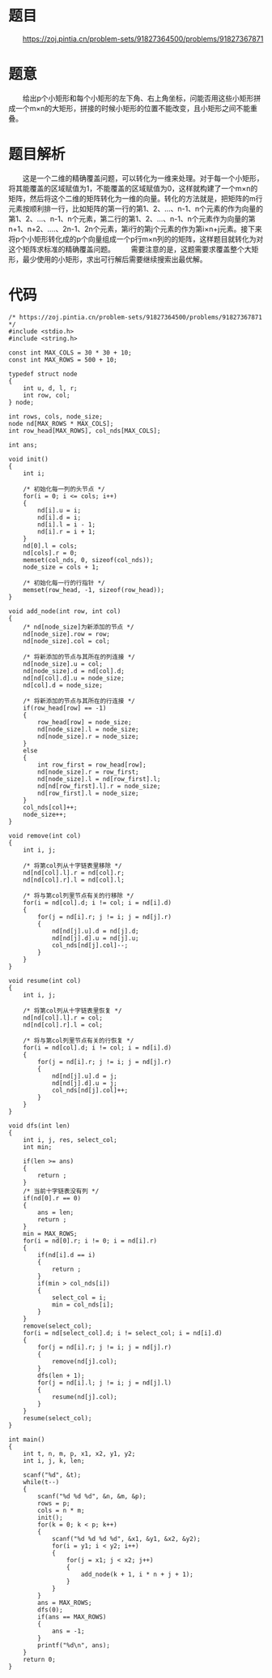 # 题目
&emsp;&emsp;<https://zoj.pintia.cn/problem-sets/91827364500/problems/91827367871>

# 题意
&emsp;&emsp;给出p个小矩形和每个小矩形的左下角、右上角坐标，问能否用这些小矩形拼成一个m×n的大矩形，拼接的时候小矩形的位置不能改变，且小矩形之间不能重叠。

# 题目解析
&emsp;&emsp;这是一个二维的精确覆盖问题，可以转化为一维来处理。对于每一个小矩形，将其能覆盖的区域赋值为1，不能覆盖的区域赋值为0，这样就构建了一个m×n的矩阵，然后将这个二维的矩阵转化为一维的向量。转化的方法就是，把矩阵的m行元素按顺利排一行，比如矩阵的第一行的第1、2、...、n-1、n个元素的作为向量的第1、2、...、n-1、n个元素，第二行的第1、2、...、n-1、n个元素作为向量的第n+1、n+2、....、2n-1、2n个元素，第i行的第j个元素的作为第i×n+j元素。接下来将p个小矩形转化成的p个向量组成一个p行m×n列的的矩阵，这样题目就转化为对这个矩阵求标准的精确覆盖问题。
&emsp;&emsp;需要注意的是，这题需要求覆盖整个大矩形，最少使用的小矩形，求出可行解后需要继续搜索出最优解。

# 代码
```
/* https://zoj.pintia.cn/problem-sets/91827364500/problems/91827367871 */
#include <stdio.h>
#include <string.h>

const int MAX_COLS = 30 * 30 + 10;
const int MAX_ROWS = 500 + 10;

typedef struct node
{
	int u, d, l, r;
	int row, col;
} node;

int rows, cols, node_size;
node nd[MAX_ROWS * MAX_COLS];
int row_head[MAX_ROWS], col_nds[MAX_COLS];

int ans;

void init()
{
	int i;

	/* 初始化每一列的头节点 */
	for(i = 0; i <= cols; i++)
	{
		nd[i].u = i;
		nd[i].d = i;
		nd[i].l = i - 1;
		nd[i].r = i + 1;
	}
	nd[0].l = cols;
	nd[cols].r = 0;
	memset(col_nds, 0, sizeof(col_nds));
	node_size = cols + 1;

	/* 初始化每一行的行指针 */
	memset(row_head, -1, sizeof(row_head));
}

void add_node(int row, int col)
{
	/* nd[node_size]为新添加的节点 */
	nd[node_size].row = row;
	nd[node_size].col = col;

	/* 将新添加的节点与其所在的列连接 */
	nd[node_size].u = col;
	nd[node_size].d = nd[col].d;
	nd[nd[col].d].u = node_size;
	nd[col].d = node_size;

	/* 将新添加的节点与其所在的行连接 */
	if(row_head[row] == -1)
	{
		row_head[row] = node_size;
		nd[node_size].l = node_size;
		nd[node_size].r = node_size;
	}
	else
	{
		int row_first = row_head[row];
		nd[node_size].r = row_first;
		nd[node_size].l = nd[row_first].l;
		nd[nd[row_first].l].r = node_size;
		nd[row_first].l = node_size;
	}
	col_nds[col]++;
	node_size++;
}

void remove(int col)
{
	int i, j;

	/* 将第col列从十字链表里移除 */
	nd[nd[col].l].r = nd[col].r;
	nd[nd[col].r].l = nd[col].l;

	/* 将与第col列里节点有关的行移除 */
	for(i = nd[col].d; i != col; i = nd[i].d)
	{
		for(j = nd[i].r; j != i; j = nd[j].r)
		{
			nd[nd[j].u].d = nd[j].d;
			nd[nd[j].d].u = nd[j].u;
			col_nds[nd[j].col]--;
		}
	}
}

void resume(int col)
{
	int i, j;

	/* 将第col列从十字链表里恢复 */
	nd[nd[col].l].r = col;
	nd[nd[col].r].l = col;

	/* 将与第col列里节点有关的行恢复 */
	for(i = nd[col].d; i != col; i = nd[i].d)
	{
		for(j = nd[i].r; j != i; j = nd[j].r)
		{
			nd[nd[j].u].d = j;
			nd[nd[j].d].u = j;
			col_nds[nd[j].col]++;
		}
	}
}

void dfs(int len)
{
	int i, j, res, select_col;
	int min;

	if(len >= ans)
	{
		return ;
	}
	/* 当前十字链表没有列 */
	if(nd[0].r == 0)
	{
		ans = len;
		return ;
	}
	min = MAX_ROWS;
	for(i = nd[0].r; i != 0; i = nd[i].r)
	{
		if(nd[i].d == i)
		{
			return ;
		}
		if(min > col_nds[i])
		{
			select_col = i;
			min = col_nds[i];
		}
	}
	remove(select_col);
	for(i = nd[select_col].d; i != select_col; i = nd[i].d)
	{
		for(j = nd[i].r; j != i; j = nd[j].r)
		{
			remove(nd[j].col);
		}
		dfs(len + 1);
		for(j = nd[i].l; j != i; j = nd[j].l)
		{
			resume(nd[j].col);
		}
	}
	resume(select_col);
}

int main()
{
	int t, n, m, p, x1, x2, y1, y2;
	int i, j, k, len;

	scanf("%d", &t);
	while(t--)
	{
		scanf("%d %d %d", &n, &m, &p);
		rows = p;
		cols = n * m;
		init();
		for(k = 0; k < p; k++)
		{
			scanf("%d %d %d %d", &x1, &y1, &x2, &y2);
			for(i = y1; i < y2; i++)
			{
				for(j = x1; j < x2; j++)
				{
					add_node(k + 1, i * n + j + 1);
				}
			}
		}
		ans = MAX_ROWS;
		dfs(0);
		if(ans == MAX_ROWS)
		{
			ans = -1;
		}
		printf("%d\n", ans);
	}
	return 0;
}

```